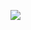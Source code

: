 [![](https://mermaid.ink/img/pako:eNp9kM0OgjAQhF-l2TPwAL0ZJGgUMRQ99bKBVYkCphQTA7y7xfgDatzTJvPNTDINJGVKwIHUNMO9wlwWzNxGeBFrW9suGxZ4Qkx8j3HmKkJN1TfihkHgrWLxyaxDEbOudZx2xMzwR8Y2jO8dWOmhe6xGlFB2eca_Iv9Bw47lfNED_lsddjzUpx0syEnlmKVmn6bHJegD5SSBmzdFdZQgi85wWOtSXIsEuFY1WVCfUzPCY1HgOzxV1N0Arf5vkA?type=png)](https://mermaid.live/edit#pako:eNp9kM0OgjAQhF-l2TPwAL0ZJGgUMRQ99bKBVYkCphQTA7y7xfgDatzTJvPNTDINJGVKwIHUNMO9wlwWzNxGeBFrW9suGxZ4Qkx8j3HmKkJN1TfihkHgrWLxyaxDEbOudZx2xMzwR8Y2jO8dWOmhe6xGlFB2eca_Iv9Bw47lfNED_lsddjzUpx0syEnlmKVmn6bHJegD5SSBmzdFdZQgi85wWOtSXIsEuFY1WVCfUzPCY1HgOzxV1N0Arf5vkA)